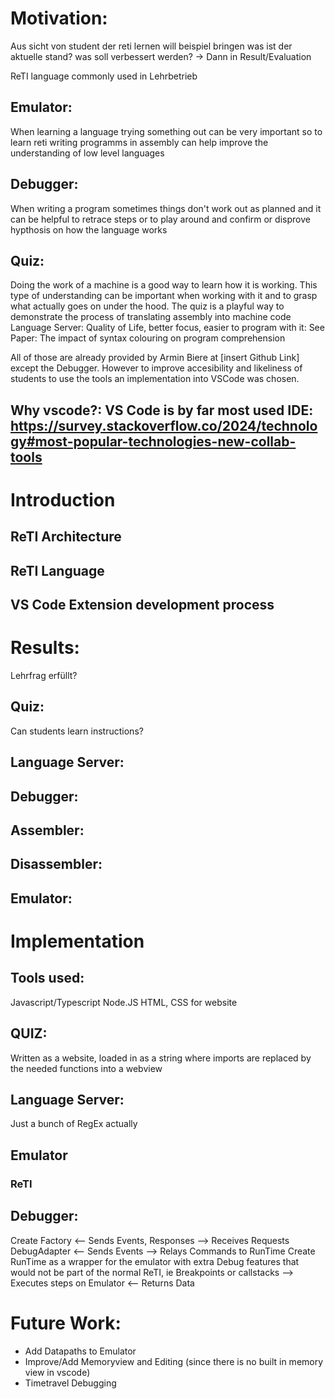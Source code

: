# Motivation:
Aus sicht von student der reti lernen will
beispiel bringen
was ist der aktuelle stand?
was soll verbessert werden? -> Dann in Result/Evaluation

ReTI language commonly used in Lehrbetrieb
## Emulator:
When learning a language trying something out can be very important so to learn reti writing programms in assembly can help improve the understanding of low level languages
## Debugger:
When writing a program sometimes things don't work out as planned and it can be helpful to retrace steps or to play around and confirm or disprove hypthosis on how the language works
## Quiz:
Doing the work of a machine is a good way to learn how it is working. This type of understanding can be important when working with it and to grasp what actually goes on under the hood. The quiz is a playful way to demonstrate the process of translating assembly into machine code
Language Server:
Quality of Life, better focus, easier to program with it: See Paper: The impact of syntax colouring on program comprehension

All of those are already provided by Armin Biere at [insert Github Link] except the Debugger. However to improve accesibility and likeliness of students to use the tools an implementation into VSCode was chosen.
## Why vscode?: VS Code is by far most used IDE: https://survey.stackoverflow.co/2024/technology#most-popular-technologies-new-collab-tools

# Introduction
## ReTI Architecture
## ReTI Language
## VS Code Extension development process

# Results:
Lehrfrag erfüllt?
## Quiz:
Can students learn instructions?
## Language Server:

## Debugger:

## Assembler:
## Disassembler:
## Emulator:


# Implementation
## Tools used:
Javascript/Typescript Node.JS
HTML, CSS for website
## QUIZ:
Written as a website, loaded in as a string where imports are replaced by the needed functions into a webview
## Language Server:
Just a bunch of RegEx actually
## Emulator
### ReTI
## Debugger:
Create Factory
<-- Sends Events, Responses
--> Receives Requests
DebugAdapter
<-- Sends Events
--> Relays Commands to RunTime
Create RunTime as a wrapper for the emulator with extra Debug features that would not be part of the normal ReTI, ie Breakpoints or callstacks
--> Executes steps on Emulator
<-- Returns Data

# Future Work:
- Add Datapaths to Emulator
- Improve/Add Memoryview and Editing (since there is no built in memory view in vscode)
- Timetravel Debugging
